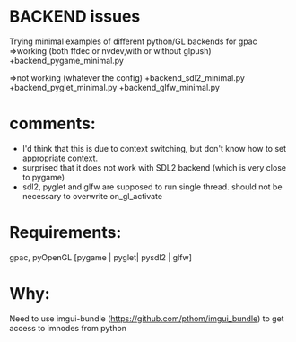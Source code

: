 BACKEND issues
==============
Trying minimal examples of different python/GL backends for gpac
=>working (both ffdec or nvdev,with or without glpush)
+backend_pygame_minimal.py

=>not working (whatever the config)
+backend_sdl2_minimal.py
+backend_pyglet_minimal.py
+backend_glfw_minimal.py

comments:
=========
+ I'd think that this is due to context switching, but don't know how to set appropriate context.
+ surprised that it does not work with SDL2 backend (which is very close to pygame)
+ sdl2, pyglet and glfw are supposed to run single thread. should not be necessary to overwrite on_gl_activate

Requirements:
=============
gpac, pyOpenGL [pygame | pyglet| pysdl2 | glfw]

Why:
====
Need to use imgui-bundle (https://github.com/pthom/imgui_bundle) to get access to imnodes from python
